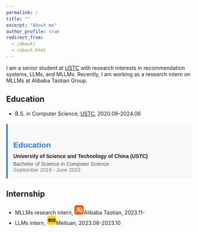 ```yaml
---
permalink: /
title: ""
excerpt: "About me"
author_profile: true
redirect_from: 
  - /about/
  - /about.html
---
```


I am a senior student at [USTC](https://en.ustc.edu.cn/) with research interests in recommendation systems, LLMs, and MLLMs. Recently, I am working as a research intern on MLLMs at Alibaba Taotian Group.

## Education
* B.S. in Computer Science, [USTC](https://en.ustc.edu.cn/), 2020.09-2024.06
<div style="border-left: 4px solid #2a7ae2; background-color: #f8f8f8; padding: 15px; margin-top: 20px; font-family: sans-serif;">
  <h2 style="color: #2a7ae2; margin-bottom: 10px;">Education</h2>
  <p style="margin: 0; margin-bottom: 5px; font-weight: bold;">University of Science and Technology of China (USTC)</p>
  <p style="margin: 0; color: #555;">Bachelor of Science in Computer Science</p>
  <p style="margin: 0; color: #777;">September 2019 - June 2023</p>
</div>

## Internship
* MLLMs research intern, <img src="../images/taotian.png" alt="Taotian" width="25" height="25" />Alibaba Taotian, 2023.11-
* LLMs intern, <img src="../images/meituan.png" alt="Meituan" width="25" height="25" />Meituan, 2023.08-2023.10
